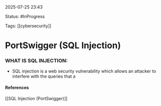 
2025-07-25 23:43

Status: #InProgress 

Tags: [[cybersecurity]]

# PortSwigger (SQL Injection)

### WHAT IS SQL INJECTION:

- SQL injection is a web security vulnerability which allows an attacker to interfere with the queries that a  





#### References
[[SQL Injection (PortSwigger)]]